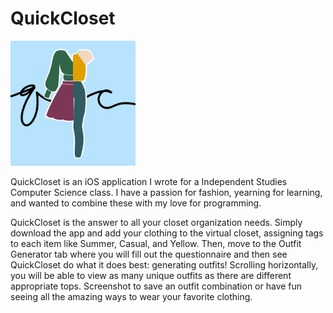 # QuickCloset
<img src="playstore.png" width="200">

QuickCloset is an iOS application I wrote for a Independent Studies Computer Science class. I have a passion for fashion, yearning for learning, and 
wanted to combine these with my love for programming.

QuickCloset is the answer to all your closet organization needs. Simply download the app and add your clothing to the virtual closet, 
assigning tags to each item like Summer, Casual, and Yellow. Then, move to the Outfit Generator tab where you will fill out the questionnaire 
and then see QuickCloset do what it does best: generating outfits! Scrolling horizontally, you will be able to view as many unique outfits as 
there are different appropriate tops. Screenshot to save an outfit combination or have fun seeing all the amazing ways to wear your favorite clothing.

